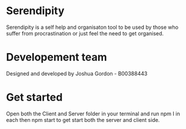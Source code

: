 # Serendipity

Serendipity is a self help and organisaton tool to be used by those who suffer from procrastination or just feel the need to get organised.

# Developement team 
Designed and developed by Joshua Gordon - B00388443

# Get started

Open both the Client and Server folder in your terminal and run npm I in each then npm start to get start both the server and client side.